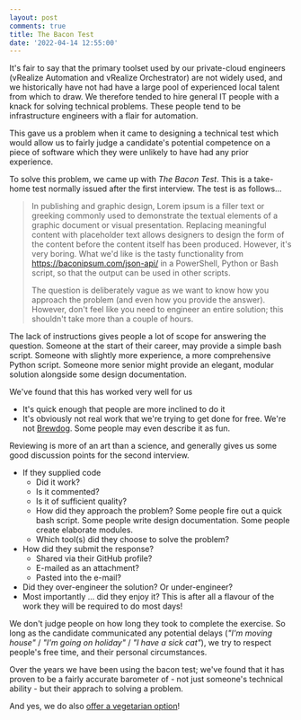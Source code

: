 ```yaml
---
layout: post
comments: true
title: The Bacon Test
date: '2022-04-14 12:55:00'
---
```


It's fair to say that the primary toolset used by our private-cloud engineers (vRealize Automation and vRealize Orchestrator) are not widely used, and we historically have not had have a large pool of experienced local talent from which to draw. We therefore tended to hire general IT people with a knack for solving technical problems. These people tend to be infrastructure engineers with a flair for automation. 

This gave us a problem when it came to designing a technical test which would allow us to fairly judge a candidate's potential competence on a piece of software which they were unlikely to have had any prior experience.

To solve this problem, we came up with *The Bacon Test*. This is a take-home test normally issued after the first interview. The test is as follows...

> In publishing and graphic design, Lorem ipsum is a filler text or greeking commonly used to demonstrate the textual elements of a graphic document or visual presentation. Replacing meaningful content with placeholder text allows designers to design the form of the content before the content itself has been produced. However, it's very boring. What we'd like is the tasty functionality from https://baconipsum.com/json-api/ in a PowerShell, Python or Bash script, so that the output can be used in other scripts.
>
> The question is deliberately vague as we want to know how you approach the problem (and even how you provide the answer). However, don't feel like you need to engineer an entire solution; this shouldn't take more than a couple of hours.

The lack of instructions gives people a lot of scope for answering the question. Someone at the start of their career, may provide a simple bash script. Someone with slightly more experience, a more comprehensive Python script. Someone more senior might provide an elegant, modular solution alongside some design documentation. 

We've found that this has worked very well for us

- It's quick enough that people are more inclined to do it
- It's obviously not real work that we're trying to get done for free. We're not [Brewdog](https://www.edinburghlive.co.uk/news/edinburgh-news/brewdog-accused-stealing-marketing-ideas-16289137). Some people may even describe it as fun.

Reviewing is more of an art than a science, and generally gives us some good discussion points for the second interview. 

* If they supplied code
  * Did it work?
  * Is it commented?
  * Is it of sufficient quality?
  * How did they approach the problem? Some people fire out a quick bash script. Some people write design documentation. Some people create elaborate modules.
  * Which tool(s) did they choose to solve the problem?
* How did they submit the response?
  * Shared via their GitHub profile?
  * E-mailed as an attachment?
  * Pasted into the e-mail?
* Did they over-engineer the solution? Or under-engineer?
* Most importantly ... did they enjoy it? This is after all a flavour of the work they will be required to do most days!

We don't judge people on how long they took to complete the exercise. So long as the candidate communicated any potential delays (_"I'm moving house"_ / _"I'm going on holiday"_ / _"I have a sick cat"_), we try to respect people's free time, and their personal circumstances.

Over the years we have been using the bacon test; we've found that it has proven to be a fairly accurate barometer of - not just someone's technical ability - but their apprach to solving a problem.

And yes, we do also [offer a vegetarian option](https://catfact.ninja/)!